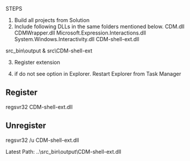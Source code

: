 STEPS

1. Build all projects from Solution
2. Include following DLLs in the same folders mentioned below.
CDM.dll 
CDMWrapper.dll 
Microsoft.Expression.Interactions.dll 
System.Windows.Interactivity.dll 
CDM-shell-ext.dll

src\_bin\output
&
src\CDM-shell-ext

3. Register extension 

4. if do not see option in Explorer. Restart Explorer from Task Manager


Register
--------
regsvr32 CDM-shell-ext.dll

Unregister
-----------
regsvr32 /u CDM-shell-ext.dll


Latest Path: ..\src\_bin\output\CDM-shell-ext.dll
